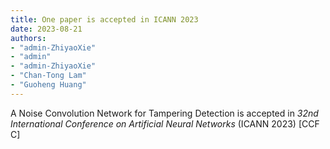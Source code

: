 ```yaml
---
title: One paper is accepted in ICANN 2023
date: 2023-08-21
authors: 
- "admin-ZhiyaoXie"
- "admin"
- "admin-ZhiyaoXie"
- "Chan-Tong Lam"
- "Guoheng Huang"
---
```

A Noise Convolution Network for Tampering Detection is accepted in *32nd International Conference on Artificial Neural Networks* (ICANN 2023) [CCF C]
<!--more-->
